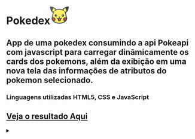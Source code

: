 <h1>Pokedex<img src="/assets/img/pikachu.png" width="50px" heigth="50px"></h1>

<h2>App de uma pokedex consumindo a api Pokeapi com javascript para carregar dinâmicamente os cards dos pokemons, além da exibição em uma nova tela das informações de atributos do pokemon selecionado.</h2>

<h3>Linguagens utilizadas HTML5, CSS e JavaScript</h3>

## [Veja o resultado Aqui](https://pokedex-v75bqebar-rodoxbpl.vercel.app/)




<details align="left">
  <summary></summary> 
  
  - Pokemon api developed by <a href="https://pokeapi.co/">Pokeapi</a>
  - Pokemon App visual designer created by <a href="https://dribbble.com/shots/6545819-Pokedex-App/attachments/6545819-Pokedex-App?mode=media"> Pokedex App by Saepul Nahwan</a>
  - Pokemon icon created by <a href="https://www.flaticon.com/br/icones-gratis/pokemon" title="pokémon ícones">Those Icons - Flaticon</a>
  - Arrow icon created by <a href="https://www.freepik.com/icon/arrow_507257#fromView=keyword&term=Arrow&page=1&position=15&uuid=c76a0d4f-8f15-44d9-997f-65f368c1d18c">Kirill Kazachek</a>
</details>

